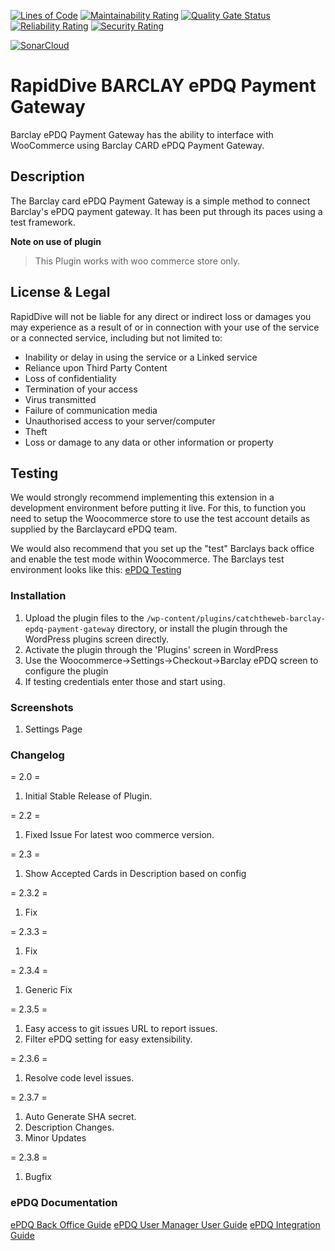 [![Lines of Code](https://sonarcloud.io/api/project_badges/measure?project=rapiddive_catchtheweb-barclay-epdq-payment-gateway&metric=ncloc)](https://sonarcloud.io/summary/new_code?id=rapiddive_catchtheweb-barclay-epdq-payment-gateway)
[![Maintainability Rating](https://sonarcloud.io/api/project_badges/measure?project=rapiddive_catchtheweb-barclay-epdq-payment-gateway&metric=sqale_rating)](https://sonarcloud.io/summary/new_code?id=rapiddive_catchtheweb-barclay-epdq-payment-gateway)
[![Quality Gate Status](https://sonarcloud.io/api/project_badges/measure?project=rapiddive_catchtheweb-barclay-epdq-payment-gateway&metric=alert_status)](https://sonarcloud.io/summary/new_code?id=rapiddive_catchtheweb-barclay-epdq-payment-gateway)
[![Reliability Rating](https://sonarcloud.io/api/project_badges/measure?project=rapiddive_catchtheweb-barclay-epdq-payment-gateway&metric=reliability_rating)](https://sonarcloud.io/summary/new_code?id=rapiddive_catchtheweb-barclay-epdq-payment-gateway)
[![Security Rating](https://sonarcloud.io/api/project_badges/measure?project=rapiddive_catchtheweb-barclay-epdq-payment-gateway&metric=security_rating)](https://sonarcloud.io/summary/new_code?id=rapiddive_catchtheweb-barclay-epdq-payment-gateway)

[![SonarCloud](https://sonarcloud.io/images/project_badges/sonarcloud-white.svg)](https://sonarcloud.io/summary/new_code?id=rapiddive_catchtheweb-barclay-epdq-payment-gateway)

# **RapidDive** BARCLAY ePDQ Payment Gateway

Barclay ePDQ Payment Gateway has the ability to interface with WooCommerce using Barclay CARD ePDQ Payment Gateway.

## Description
The Barclay card ePDQ Payment Gateway is a simple method to connect Barclay's ePDQ payment gateway. It has been put through its paces using a test framework.

__Note on use of plugin__
> This Plugin works with woo commerce store only.

## License & Legal

RapidDive will not be liable for any direct or indirect loss or damages you may experience as a result of or in connection with your use of the service or a connected service, including but not limited to:
* Inability or delay in using the service or a Linked service
* Reliance upon Third Party Content 
* Loss of confidentiality 
* Termination of your access 
* Virus transmitted 
* Failure of communication media 
* Unauthorised access to your server/computer 
* Theft 
* Loss or damage to any data or other information or property

## Testing

We would strongly recommend implementing this extension in a development environment before putting it live. For this, to function you need to setup the Woocommerce store to use the test account details as supplied by the Barclaycard ePDQ team. 

We would also recommend that you set up the "test" Barclays back office and enable the test mode within Woocommerce. The Barclays test environment looks like this:
[ePDQ Testing](https://mdepayments.epdq.co.uk/ncol/test/backoffice/) 

### Installation

1. Upload the plugin files to the `/wp-content/plugins/catchtheweb-barclay-epdq-payment-gateway` directory, or install the plugin through the WordPress plugins screen directly.
1. Activate the plugin through the 'Plugins' screen in WordPress
1. Use the Woocommerce->Settings->Checkout->Barclay ePDQ screen to configure the plugin
1. If testing credentials enter those and start using.

### Screenshots
1. Settings Page

### Changelog

= 2.0 =
1. Initial Stable Release of Plugin.

= 2.2 =
1. Fixed Issue For latest woo commerce version.

= 2.3 =
1. Show Accepted Cards in Description based on config

= 2.3.2 = 
1. Fix

= 2.3.3 =
1. Fix

= 2.3.4 =
1. Generic Fix

= 2.3.5 =
1. Easy access to git issues URL to report issues.
2. Filter ePDQ setting for easy extensibility.

= 2.3.6 =
1. Resolve code level issues.

= 2.3.7 =
1. Auto Generate SHA secret.
2. Description Changes.
3. Minor Updates

= 2.3.8 =
1. Bugfix

### ePDQ Documentation
[ePDQ Back Office Guide](https://mdepayments.epdq.co.uk/ncol/ePDQ_Back-Office_EN.pdf)
[ePDQ User Manager User Guide](https://mdepayments.epdq.co.uk/Ncol/ePDQ_USR_EN.pdf)
[ePDQ Integration Guide](https://mdepayments.epdq.co.uk/ncol/ePDQ_e-COM-ADV_EN.pdf)

